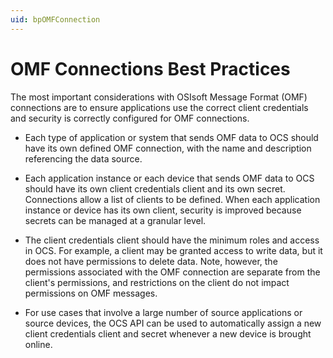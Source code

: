 ```yaml
---
uid: bpOMFConnection
---
```


# OMF Connections Best Practices

The most important considerations with OSIsoft Message Format (OMF) connections are to ensure applications use the correct client credentials and security is correctly configured for OMF connections.

- Each type of application or system that sends OMF data to OCS should have its own defined OMF connection, with the name and description referencing the data source.

- Each application instance or each device that sends OMF data to OCS should have its own client credentials client and its own secret. Connections allow a list of clients to be defined. When each application instance or device has its own client, security is improved because secrets can be managed at a granular level.

  <!-- David Moler: not only does client/device allow better security, it allows individual devices to be identified (which we couldn't otherwise). OMF definition should be lead things, not in 2nd bullet. --><!-- Derek/Doug: Can you resolve this with David? -->

- The client credentials client should have the minimum roles and access in OCS. For example, a client may be granted access to write data, but it does not have permissions to delete data. Note, however, the permissions associated with the OMF connection are separate from the client's permissions, and restrictions on the client do not impact permissions on OMF messages.  <!-- Laureen: I edited the last sentence per Konstantin's comment and your suggested revision.--> <!--Doug: Please verify that my edits are ok. -->

- For use cases that involve a large number of source applications or source devices, the OCS API can be used to automatically assign a new client credentials client and secret whenever a new device is brought online.
